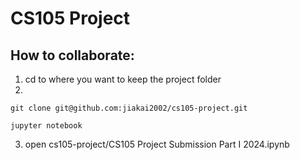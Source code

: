 # CS105 Project

## How to collaborate:  

1) cd to where you want to keep the project folder
2)  
```
git clone git@github.com:jiakai2002/cs105-project.git
```
```
jupyter notebook
```
3) open cs105-project/CS105 Project Submission Part I 2024.ipynb
